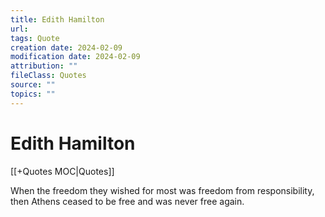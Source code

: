 ```yaml
---
title: Edith Hamilton
url: 
tags: Quote
creation date: 2024-02-09
modification date: 2024-02-09
attribution: ""
fileClass: Quotes
source: ""
topics: ""
---
```


# Edith Hamilton

[[+Quotes MOC|Quotes]]

When the freedom they wished for most was freedom from responsibility, then Athens ceased to be free and was never free again.
